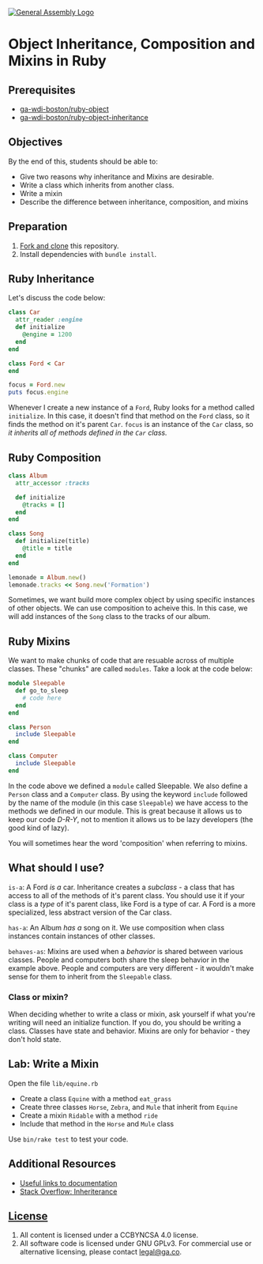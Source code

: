 [![General Assembly Logo](https://camo.githubusercontent.com/1a91b05b8f4d44b5bbfb83abac2b0996d8e26c92/687474703a2f2f692e696d6775722e636f6d2f6b6538555354712e706e67)](https://generalassemb.ly/education/web-development-immersive)

# Object Inheritance, Composition and Mixins in Ruby

## Prerequisites

-   [ga-wdi-boston/ruby-object](https://github.com/ga-wdi-boston/ruby-object)
-   [ga-wdi-boston/ruby-object-inheritance](https://github.com/ga-wdi-boston/ruby-objecs-inheritance)

## Objectives

By the end of this, students should be able to:

-   Give two reasons why inheritance and Mixins are desirable.
-   Write a class which inherits from another class.
-   Write a mixin
-   Describe the difference between inheritance, composition, and mixins

## Preparation

1.  [Fork and clone](https://github.com/ga-wdi-boston/meta/wiki/ForkAndClone)
    this repository.
1.  Install dependencies with `bundle install`.

## Ruby Inheritance

Let's discuss the code below:

```ruby
class Car
  attr_reader :engine
  def initialize
    @engine = 1200
  end
end

class Ford < Car
end

focus = Ford.new
puts focus.engine
```

Whenever I create a new instance of a `Ford`, Ruby looks for a method called `initialize`. In this case, it doesn't find that method on the `Ford` class, so it finds the method on it's parent `Car`. `focus` is an instance of the `Car` class,  so *it inherits all of methods defined in the `Car` class.*

## Ruby Composition

```ruby
class Album
  attr_accessor :tracks

  def initialize
    @tracks = []
  end
end

class Song
  def initialize(title)
    @title = title
  end
end

lemonade = Album.new()
lemonade.tracks << Song.new('Formation')
```

Sometimes, we want build more complex object by using specific instances of other
 objects. We can use composition to acheive this. In this case, we will add
 instances of the `Song` class to the tracks of our album.

## Ruby Mixins

We want to make chunks of code that are resuable across of multiple classes.
These "chunks" are called `modules`. Take a look at the code below:

```ruby
module Sleepable
  def go_to_sleep
    # code here
  end
end

class Person
  include Sleepable
end

class Computer
  include Sleepable
end
```

In the code above we defined a `module` called Sleepable. We also define a
`Person` class and a `Computer` class. By using the keyword `include` followed
by the name of the module (in this case `Sleepable`) we have access to the methods
we defined in our module.  This is great because it allows us to keep our code
*D-R-Y*, not to mention it allows us to be lazy developers (the good kind of
lazy).

You will sometimes hear the word 'composition' when referring to mixins.

## What should I use?

`is-a`: A Ford *is a* car. Inheritance creates a *subclass* - a class that has access to all of the methods of it's parent class. You should use it if your class is a *type* of it's parent class, like Ford is a type of car. A Ford is a more specialized, less abstract version of the Car class.

`has-a`: An Album *has a* song on it. We use composition when class instances
contain instances of other classes.

`behaves-as`: Mixins are used when a *behavior* is shared between various classes. People and computers both share the sleep behavior in the example above. People and computers are very different - it wouldn't make sense for them to inherit from the `Sleepable` class.

### Class or mixin?
When deciding whether to write a class or mixin, ask yourself if what you're
writing will need an initialize function. If you do, you should be writing a class.
Classes have state and behavior. Mixins are only for behavior - they don't hold
state.

## Lab: Write a Mixin

Open the file `lib/equine.rb`

- Create a class `Equine` with a method `eat_grass`
- Create three classes `Horse`, `Zebra`, and `Mule` that inherit from `Equine`
- Create a mixin `Ridable` with a method `ride`
- Include that method in the `Horse` and `Mule` class

Use `bin/rake test` to test your code.

## Additional Resources

-   [Useful links to documentation](https://www.ruby-lang.org/en/documentation/)
-   [Stack Overflow: Inheriterance](http://stackoverflow.com/questions/15754768/when-do-we-use-ruby-module-vs-using-class-composition)

## [License](LICENSE)

1.  All content is licensed under a CC­BY­NC­SA 4.0 license.
1.  All software code is licensed under GNU GPLv3. For commercial use or
    alternative licensing, please contact legal@ga.co.
